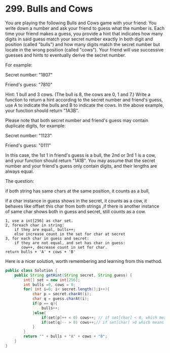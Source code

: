 # 299. Bulls and Cows 

You are playing the following Bulls and Cows game with your friend: You write down a number and ask your friend to guess what the number is. Each time your friend makes a guess, you provide a hint that indicates how many digits in said guess match your secret number exactly in both digit and position (called "bulls") and how many digits match the secret number but locate in the wrong position (called "cows"). Your friend will use successive guesses and hints to eventually derive the secret number.

For example:

Secret number:  "1807"

Friend's guess: "7810"

Hint: 1 bull and 3 cows. (The bull is 8, the cows are 0, 1 and 7.)
Write a function to return a hint according to the secret number and friend's guess, use A to indicate the bulls and B to indicate the cows. In the above example, your function should return "1A3B".

Please note that both secret number and friend's guess may contain duplicate digits, for example:

Secret number:  "1123"

Friend's guess: "0111"

In this case, the 1st 1 in friend's guess is a bull, the 2nd or 3rd 1 is a cow, and your function should return "1A1B".
You may assume that the secret number and your friend's guess only contain digits, and their lengths are always equal.


The question: 

if both string has same chars at the same position, it counts as a bull,

if a char instance in guess shows in the secret, it counts as a cow, it behaves like offset this char from both strings ,if there is another instance of same char shows both in guess and secret, still counts as a cow.

```
1, use a int[256] as char set.
2, foreach char in string:
    if they are equal, bulls++;
    else increase count in the set for char at secret
3, for each char in guess and secret:
    if they are not equal, and set has char in guess:
       cow++, decrease count in set for char.
return bulls + 'A' + cows + 'B'
```

Here is a nicer solution, worth remembering and learning from this method.

```java
public class Solution {
    public String getHint(String secret, String guess) {
        int[] set = new int[256];
        int bulls =0, cows = 0;
        for( int i=0; i< secret.length();i++){
            char p = secret.charAt(i);
            char q = guess.charAt(i);
            if(p == q){
                bulls++;
            }else{
                if(set[p]++ < 0) cows++; // if set[char] < 0, which means in guess already show once. cows++, offset by ++
                if(set[q]-- > 0) cows++;// if set[char] >0 which means in secret already show once, cow++, offset by --;
            }
        }
        return "" + bulls + "A" + cows + "B";
    }
}
```
